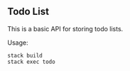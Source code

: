 Todo List
---------

This is a basic API for storing todo lists. 

Usage:

    stack build
    stack exec todo
